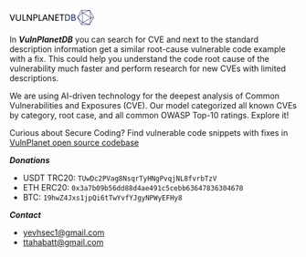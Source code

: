![logo](https://raw.githubusercontent.com/VulnPlanet/.github/main/logo.svg)

In ***VulnPlanetDB*** you can search for CVE and next to the standard description information get a similar root-cause vulnerable code example with a fix. This could help you understand the code root cause of the vulnerability much faster and perform research for new CVEs with limited descriptions.

We are using AI-driven technology for the deepest analysis of Common Vulnerabilities and Exposures (CVE). Our model categorized all known CVEs by category, root case, and all common OWASP Top-10 ratings. Explore it!

Curious about Secure Coding? Find vulnerable code snippets with fixes in [VulnPlanet open source codebase](https://github.com/yevh/VulnPlanet)

***Donations***

- USDT TRC20: ```TUwDc2PVag8NsqrTyHNgPvqjNL8fvrbTzV```
- ETH ERC20: ```0x3a7b09b56dd88d4ae491c5cebb63647836304678```
- BTC: ```19hwZ4Jxs1jpQi6tTwYvfYJgyNPWyEFHy8```

***Contact***

- yevhsec1@gmail.com
- ttahabatt@gmail.com
